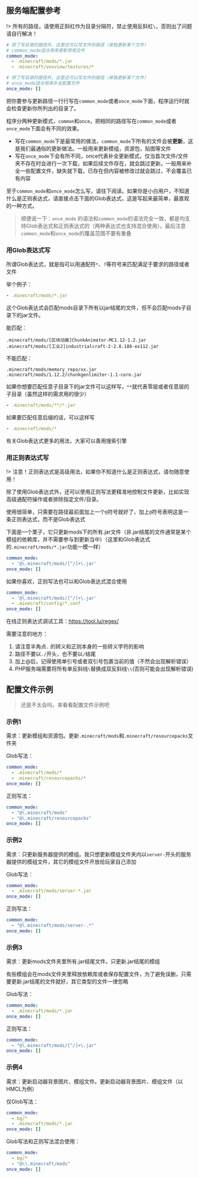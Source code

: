## 服务端配置参考

!> 所有的路径，请使用正斜杠作为目录分隔符，禁止使用反斜杠`\`，否则出了问题请自行解决！

```yaml
# 除了写目录的路径外，这里还可以写文件的路径（单独更新某个文件）
# common_mode适合用来更新常规文件
common_mode: 
  - .minecraft/mods/*.jar
  - .minecraft/vexview/textures/*

# 除了写目录的路径外，这里还可以写文件的路径（单独更新某个文件）
# once_mode适合用来补全配置文件
once_mode: []
```

把你要参与更新路径一行行写在`common_mode`或者`once_mode`下面，程序运行时就会检查更新你所列出的目录了。

程序分两种更新模式，`common`和`once`，把相同的路径写在`common_mode`或者`once_mode`下面会有不同的效果。

+ 写在`common_mode`下是最常用的做法，`common_mode`下所有的文件会被**更新**，这是我们最通俗的更新做法。一般用来更新模组，资源包，贴图等文件
+ 写在`once_mode`下会有所不同，once代表补全更新模式，仅当首次文件/文件夹不存在时会进行一次下载，如果后续文件存在，就会跳过更新。一般用来补全一些配置文件，缺失就下载，已存在但内容被修改过就会跳过，不会覆盖已有内容

至于`common_mode`和`once_mode`怎么写，请往下阅读。如果你是小白用户，不知道什么是正则表达式，请直接点击下面的Glob表达式，这是写起来最简单，最直观的一种方式。

>  顺便说一下：`once_mode` 的语法和`common_mode`的语法完全一致，都是均支持Glob表达式和正则表达式的（两种表达式也支持混合使用）。最后注意`common_mode`和`once_mode`的覆盖范围不要有重叠

<!-- tabs:start -->

### **用Glob表达式写**

所谓Glob表达式，就是指可以用通配符`*`、`?`等符号来匹配满足于要求的路径或者文件

举个例子：

```yaml
- .minecraft/mods/*.jar
```

这个Glob表达式会匹配mods目录下所有以jar结尾的文件，但不会匹配mods子目录下的jar文件。

能匹配：

```
.minecraft/mods/[区块动画]ChunkAnimator-MC1.12-1.2.jar
.minecraft/mods/[工业2]industrialcraft-2-2.8.188-ex112.jar
```

不能匹配：

```
.minecraft/mods/memory_repo/xx.jar
.minecraft/mods/1.12.2/chunkgenlimiter-1.1-core.jar
```

如果你想要匹配任意子目录下的jar文件可以这样写，`**`就代表零层或者任意层的子目录（虽然这样的需求用的很少）

```yaml
- .minecraft/mods/**/*.jar
```

如果要匹配任意后缀的话，可以这样写

```yaml
- .minecraft/mods/*
```

有关Glob表达式更多的用法，大家可以善用搜索引擎

### **用正则表达式写**

!> 注意！正则表达式是高级用法，如果你不知道什么是正则表达式，请勿随意使用！

除了使用Glob表达式外，还可以使用正则写法更精准地控制文件更新，比如实现高级通配符操作或者排除指定文件/目录。

使用很简单，只需要在路径最前面加上一个`@`符号就好了，加上`@`符号表明这是一条正则表达式，而不是Glob表达式

下面是一个栗子，它只更新mods下的所有.jar文件（非.jar结尾的文件通常是某个模组的依赖库，并不需要参与到更新当中）（这里和Glob表达式的`.minecraft/mods/*.jar`功能一模一样）

```yaml
common_mode: 
  - '@\.minecraft/mods/[^/]+\.jar'
once_mode: []
```

如果你喜欢，正则写法也可以和Glob表达式混合使用

```yaml
common_mode: 
  - '@\.minecraft/mods/[^/]+\.jar'
  - .minecraft/config/*.conf
once_mode: []
```

在线正则表达式调试工具：https://tool.lu/regex/

需要注意的地方：

1. 请注意半角点`.` 的转义和正则本身的一些转义字符的影响
2. 路径不要以`./`开头，也不要以`/`结尾
3. 加上@后，记得使用单引号或者双引号包裹当前的值（不然会出现解析错误）
4. PHP服务端需要将所有单反斜线`\`替换成双反斜线`\\`(否则可能会出现解析错误)

<!-- tabs:end -->

## 配置文件示例

> 还是不太会吗，来看看配置文件示例吧

<!-- tabs:start -->

### **示例1**

需求：更新模组和资源包。更新`.minecraft/mods`和`.minecraft/resourcepacks`文件夹

Glob写法：

```yaml
common_mode: 
  - .minecraft/mods/*
  - .minecraft/resourcepacks/*
once_mode: []
```

正则写法：

```yaml
common_mode: 
  - "@\.minecraft/mods"
  - "@\.minecraft/resourcepacks"
once_mode: []
```

### **示例2**

需求：只更新服务器提供的模组。我只想更新模组文件夹内以`server-`开头的服务器提供的模组文件，其它的模组文件开放给玩家自己添加

Glob写法：

```yaml
common_mode: 
  - .minecraft/mods/server-*.jar
once_mode: []
```

正则写法：

```yaml
common_mode: 
  - "@\.minecraft/mods/server-.*"
once_mode: []
```

### **示例3**

需求：更新mods文件夹里所有.jar结尾文件。只更新.jar结尾的模组

有些模组会在mods文件夹里释放依赖库或者保存配置文件，为了避免误删，只需要更新.jar结尾的文件就好，其它类型的文件一律忽略

Glob写法：

```yaml
common_mode: 
  - .minecraft/mods/*.jar
once_mode: []
```

正则写法：

```yaml
common_mode: 
  - "@\.minecraft/mods/[^/]+\.jar"
once_mode: []
```

### **示例4**

需求：更新启动器背景图片、模组文件。更新启动器背景图片、模组文件（以HMCL为例）

仅Glob写法：

```yaml
common_mode: 
  - bg/*
  - .minecraft/mods/*.jar
once_mode: []
```

Glob写法和正则写法混合使用：

```yaml
common_mode: 
  - bg/*
  - "@\\.minecraft/mods"
once_mode: []
```

<!-- tabs:end -->